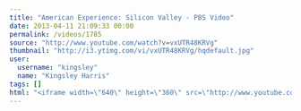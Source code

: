 ```yaml
---
title: "American Experience: Silicon Valley - PBS Video"
date: 2013-04-11 21:09:33 00:00
permalink: /videos/1785
source: "http://www.youtube.com/watch?v=vxUTR48KRVg"
thumbnail: "http://i3.ytimg.com/vi/vxUTR48KRVg/hqdefault.jpg"
user:
  username: "kingsley"
  name: "Kingsley Harris"
tags: []
html: "<iframe width=\"640\" height=\"360\" src=\"http://www.youtube.com/embed/vxUTR48KRVg?wmode=transparent&feature=oembed\" frameborder=\"0\" allowfullscreen></iframe>"
---
```


